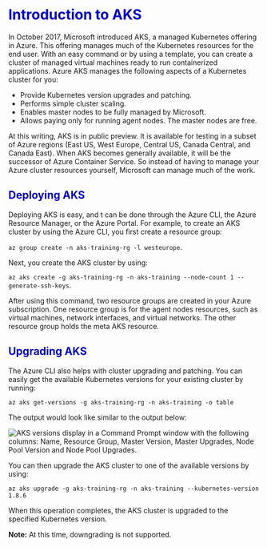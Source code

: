 <h1><strong><span style="color: #0000CD;">Introduction to AKS</span></strong></h1>

In October 2017, Microsoft introduced AKS, a managed Kubernetes offering in Azure. This offering manages much of the Kubernetes resources for the end user. With an easy command or by using a template, you can create a cluster of managed virtual machines ready to run containerized applications. Azure AKS manages the following aspects of a Kubernetes cluster for you:

* Provide Kubernetes version upgrades and patching.
* Performs simple cluster scaling.
* Enables master nodes to be fully managed by Microsoft.
* Allows paying only for running agent nodes. The master nodes are free.

At this writing, AKS is in public preview. It is available for testing in a subset of Azure regions (East US, West Europe, Central US, Canada Central, and Canada East). When AKS becomes generally available, it will be the successor of Azure Container Service. So instead of having to manage your Azure cluster resources yourself, Microsoft can manage much of the work. 

<h2><span style="color: #0000CD;">Deploying AKS</span></h2>

Deploying AKS is easy, and t can be done through the Azure CLI, the Azure Resource Manager, or the Azure Portal. For example, to create an AKS cluster by using the Azure CLI, you first create a resource group:

`az group create -n aks-training-rg -l westeurope`. 

Next, you create the AKS cluster by using:

`az aks create -g aks-training-rg -n aks-training --node-count 1 --generate-ssh-keys`. 

After using this command, two resource groups are created in your Azure subscription. One resource group is for the agent nodes resources, such as virtual machines, network interfaces, and virtual networks. The other resource group holds the meta AKS resource.

<h2><span style="color: #0000CD;">Upgrading AKS</span></h2>

The Azure CLI also helps with cluster upgrading and patching. You can easily get the available Kubernetes versions for your existing cluster by running:

`az aks get-versions -g aks-training-rg -n aks-training -o table` 

The output would look like similar to the output below:

![AKS versions display in a Command Prompt window with the following columns: Name, Resource Group, Master Version, Master Upgrades, Node Pool Version and Node Pool Upgrades.](../../Linked_Image_Files\2.2.6.aks-versions.png)

You can then upgrade the AKS cluster to one of the available versions by using:

`az aks upgrade -g aks-training-rg -n aks-training --kubernetes-version 1.8.6` 

When this operation completes, the AKS cluster is upgraded to the specified Kubernetes version. 

**Note:** At this time, downgrading is not supported.


